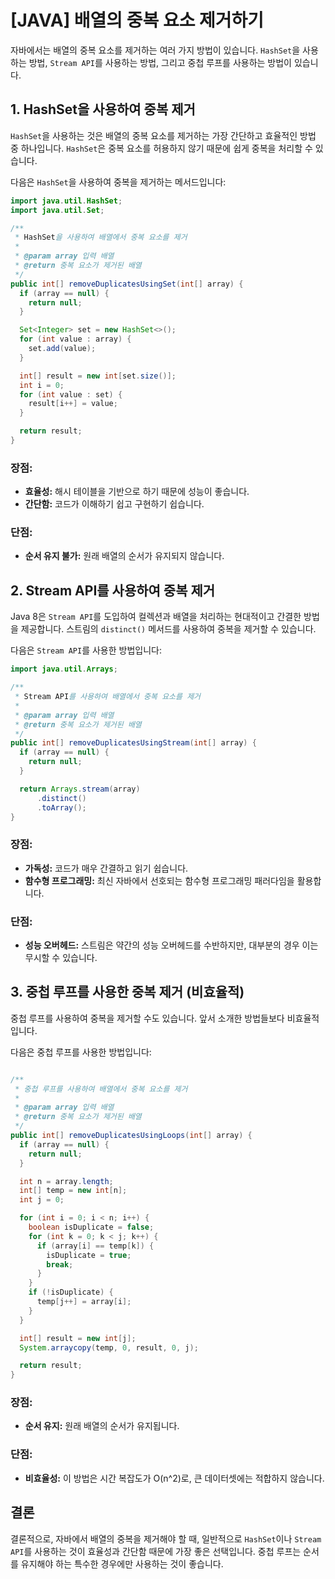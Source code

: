 # [JAVA] 배열의 중복 요소 제거하기

자바에서는 배열의 중복 요소를 제거하는 여러 가지 방법이 있습니다. `HashSet`을 사용하는 방법, `Stream API`를 사용하는 방법, 그리고 중첩 루프를 사용하는 방법이 있습니다.

## 1. HashSet을 사용하여 중복 제거

`HashSet`을 사용하는 것은 배열의 중복 요소를 제거하는 가장 간단하고 효율적인 방법 중 하나입니다. `HashSet`은 중복 요소를 허용하지 않기 때문에 쉽게 중복을 처리할 수 있습니다.

다음은 `HashSet`을 사용하여 중복을 제거하는 메서드입니다:

```java
import java.util.HashSet;
import java.util.Set;

/**
 * HashSet을 사용하여 배열에서 중복 요소를 제거
 *
 * @param array 입력 배열
 * @return 중복 요소가 제거된 배열
 */
public int[] removeDuplicatesUsingSet(int[] array) {
  if (array == null) {
    return null;
  }

  Set<Integer> set = new HashSet<>();
  for (int value : array) {
    set.add(value);
  }

  int[] result = new int[set.size()];
  int i = 0;
  for (int value : set) {
    result[i++] = value;
  }

  return result;
}
```

### **장점:**
- **효율성:** 해시 테이블을 기반으로 하기 때문에 성능이 좋습니다.
- **간단함:** 코드가 이해하기 쉽고 구현하기 쉽습니다.

### **단점:**
- **순서 유지 불가:** 원래 배열의 순서가 유지되지 않습니다.

## 2. Stream API를 사용하여 중복 제거

Java 8은 `Stream API`를 도입하여 컬렉션과 배열을 처리하는 현대적이고 간결한 방법을 제공합니다. 스트림의 `distinct()` 메서드를 사용하여 중복을 제거할 수 있습니다.

다음은 `Stream API`를 사용한 방법입니다:

```java
import java.util.Arrays;

/**
 * Stream API를 사용하여 배열에서 중복 요소를 제거
 *
 * @param array 입력 배열
 * @return 중복 요소가 제거된 배열
 */
public int[] removeDuplicatesUsingStream(int[] array) {
  if (array == null) {
    return null;
  }

  return Arrays.stream(array)
      .distinct()
      .toArray();
}
```

### **장점:**
- **가독성:** 코드가 매우 간결하고 읽기 쉽습니다.
- **함수형 프로그래밍:** 최신 자바에서 선호되는 함수형 프로그래밍 패러다임을 활용합니다.

### **단점:**
- **성능 오버헤드:** 스트림은 약간의 성능 오버헤드를 수반하지만, 대부분의 경우 이는 무시할 수 있습니다.

## 3. 중첩 루프를 사용한 중복 제거 (비효율적)

중첩 루프를 사용하여 중복을 제거할 수도 있습니다. 앞서 소개한 방법들보다 비효율적입니다.

다음은 중첩 루프를 사용한 방법입니다:

```java

/**
 * 중첩 루프를 사용하여 배열에서 중복 요소를 제거
 *
 * @param array 입력 배열
 * @return 중복 요소가 제거된 배열
 */
public int[] removeDuplicatesUsingLoops(int[] array) {
  if (array == null) {
    return null;
  }

  int n = array.length;
  int[] temp = new int[n];
  int j = 0;

  for (int i = 0; i < n; i++) {
    boolean isDuplicate = false;
    for (int k = 0; k < j; k++) {
      if (array[i] == temp[k]) {
        isDuplicate = true;
        break;
      }
    }
    if (!isDuplicate) {
      temp[j++] = array[i];
    }
  }

  int[] result = new int[j];
  System.arraycopy(temp, 0, result, 0, j);

  return result;
}
```

### **장점:**
- **순서 유지:** 원래 배열의 순서가 유지됩니다.

### **단점:**
- **비효율성:** 이 방법은 시간 복잡도가 O(n^2)로, 큰 데이터셋에는 적합하지 않습니다.

## 결론

결론적으로, 자바에서 배열의 중복을 제거해야 할 때, 일반적으로 `HashSet`이나 `Stream API`를 사용하는 것이 효율성과 간단함 때문에 가장 좋은 선택입니다. 중첩 루프는 순서를 유지해야 하는 특수한 경우에만 사용하는 것이 좋습니다.
